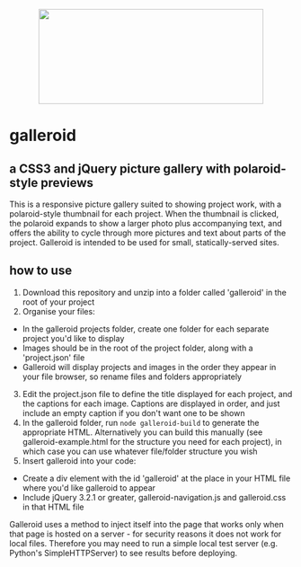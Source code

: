 <p align="center">
  <img width="400" height="169,64 " src="https://user-images.githubusercontent.com/40801473/43268704-3a1be308-90e9-11e8-8642-803d47c21335.png">
</p>


# galleroid
## a CSS3 and jQuery picture gallery with polaroid-style previews

This is a responsive picture gallery suited to showing project work, with a polaroid-style thumbnail for each project. When the thumbnail is clicked, the polaroid expands to show a larger photo plus accompanying text, and offers the ability to cycle through more pictures and text about parts of the project. Galleroid is intended to be used for small, statically-served sites.

## how to use
1. Download this repository and unzip into a folder called 'galleroid' in the root of your project
2. Organise your files:
  * In the galleroid projects folder, create one folder for each separate project you'd like to display
  * Images should be in the root of the project folder, along with a 'project.json' file
  * Galleroid will display projects and images in the order they appear in your file browser, so rename files and folders appropriately
3. Edit the project.json file to define the title displayed for each project, and the captions for each image. Captions are displayed in order, and just include an empty caption if you don't want one to be shown
4. In the galleroid folder, run `node galleroid-build` to generate the appropriate HTML. Alternatively you can build this manually (see galleroid-example.html for the structure you need for each project), in which case you can use whatever file/folder structure you wish
4. Insert galleroid into your code:
  * Create a div element with the id 'galleroid' at the place in your HTML file where you'd like galleroid to appear
  * Include jQuery 3.2.1 or greater, galleroid-navigation.js and galleroid.css in that HTML file

Galleroid uses a method to inject itself into the page that works only when that page is hosted on a server - for security reasons it does not work for local files. Therefore you may need to run a simple local test server (e.g. Python's SimpleHTTPServer) to see results before deploying.
